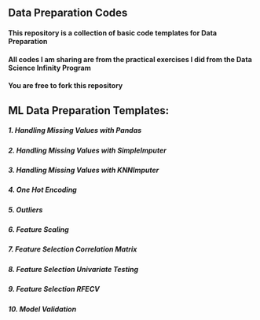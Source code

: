 ## Data Preparation Codes

#### This repository is a collection of basic code templates for Data Preparation
#### All codes I am sharing are from the practical exercises I did from the Data Science Infinity Program
#### You are free to fork this repository

## ML Data Preparation Templates:
##### 1. Handling Missing Values with Pandas
##### 2. Handling Missing Values with SimpleImputer
##### 3. Handling Missing Values with KNNImputer
##### 4. One Hot Encoding
##### 5. Outliers
##### 6. Feature Scaling
##### 7. Feature Selection Correlation Matrix
##### 8. Feature Selection Univariate Testing
##### 9. Feature Selection RFECV
##### 10. Model Validation
